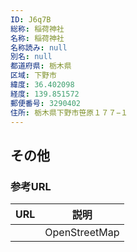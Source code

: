 ```yaml
---
ID: J6q7B
総称: 稲荷神社
名称: 稲荷神社
名称読み: null
別名: null
都道府県: 栃木県
区域: 下野市
緯度: 36.402098
経度: 139.851572
郵便番号: 3290402
住所: 栃木県下野市笹原１７７−１
---
```


## その他

### 参考URL

| URL | 説明          |
| --- | ------------- |
|     | OpenStreetMap |
